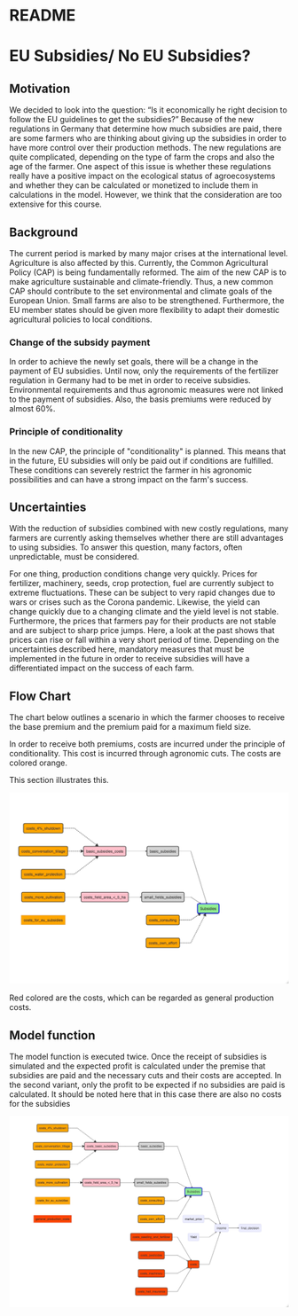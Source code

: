 README
================

# EU Subsidies/ No EU Subsidies?


## Motivation 

We decided to look into the question: “Is it economically he right decision to follow the EU guidelines to get the subsidies?”
Because of the new regulations in Germany that determine how much subsidies are paid, there are some farmers who are thinking about giving up the subsidies in order to have more control over their production methods.
The new regulations are quite complicated, depending on the type of farm the crops and also the age of the farmer. 
One aspect of this issue is whether these regulations really have a positive impact on the ecological status of agroecosystems and whether they can be calculated or monetized to include them in calculations in the model. However, we think that the consideration are too extensive for this course.


## Background 

The current period is marked by many major crises at the international level. Agriculture is also affected by this. 
Currently, the Common Agricultural Policy (CAP) is being fundamentally reformed.
The aim of the new CAP is to make agriculture sustainable and climate-friendly. Thus, a new common CAP should contribute to the set environmental and climate goals of the European Union.
Small farms are also to be strengthened. Furthermore, the EU member states should be given more flexibility to adapt their domestic agricultural policies to local conditions. 


### Change of the subsidy payment


In order to achieve the newly set goals, there will be a change in the payment of EU subsidies. Until now, only the requirements of the fertilizer regulation in Germany had to be met in order to receive subsidies.  Environmental requirements and thus agronomic measures were not linked to the payment of subsidies. Also, the basis premiums were reduced by almost 60%. 


### Principle of conditionality

In the new CAP, the principle of "conditionality" is planned. 
This means that in the future, EU subsidies will only be paid out if conditions are fulfilled. These conditions can severely restrict the farmer in his agronomic possibilities and can have a strong impact on the farm's success. 



## Uncertainties


With the reduction of subsidies combined with new costly regulations, many farmers are currently asking themselves whether there are still advantages to using subsidies. 
To answer this question, many factors, often unpredictable, must be considered. 

For one thing, production conditions change very quickly. Prices for fertilizer, machinery, seeds, crop protection, fuel are currently subject to extreme fluctuations.  These can be subject to very rapid changes due to wars or crises such as the Corona pandemic. 
Likewise, the yield can change quickly due to a changing climate and the yield level is not stable.  
Furthermore, the prices that farmers pay for their products are not stable and are subject to sharp price jumps. Here, a look at the past shows that prices can rise or fall within a very short period of time. 
Depending on the uncertainties described here, mandatory measures that must be implemented in the future in order to receive subsidies will have a differentiated impact on the success of each farm. 


## Flow Chart 


The chart below outlines a scenario in which the farmer chooses to receive the base premium and the premium paid for a maximum field size. 

In order to receive both premiums, costs are incurred under the principle of conditionality. This cost is incurred through agronomic cuts. The costs are colored orange. 

This section illustrates this. 

![image info](./Chart_1.jpeg)

Red colored are the costs, which can be regarded as general production costs.


## Model function

The model function is executed twice. Once the receipt of subsidies is simulated and the expected profit is calculated under the premise that subsidies are paid and the necessary cuts and their costs are accepted. In the second variant, only the profit to be expected if no subsidies are paid is calculated. It should be noted here that in this case there are also no costs for the subsidies





![image info](./Chart.jpeg)

